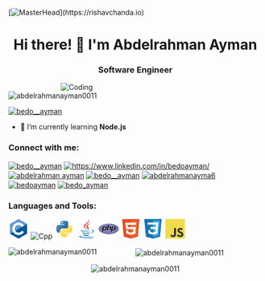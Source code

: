 [![MasterHead](https://1.bp.blogspot.com/-7A4WynwLsM...)](https://rishavchanda.io)
<h1 align="center">Hi there! 👋 I'm Abdelrahman Ayman</h1>
<h3 align="center">Software Engineer</h3>

<p align="left">
  <img align="right" alt="Coding" width="400" src="https://media.giphy.com/media/v1.Y2lkPTc5MGI3NjExOW4wMHk2bXBzYzFmcWwxdTI3Z2E3b3Q3dnE1M3NoZ2xqdG53eHJvdiZlcD12MV9pbnRlcm5hbF9naWZfYnlfaWQmY3Q9Zw/iIqmM5tTjmpOB9mpbn/giphy.gif">
  <img src="https://komarev.com/ghpvc/?username=abdelrahmanayman0011&label=Profile%20views&color=0e75b6&style=flat" alt="abdelrahmanayman0011" />
</p>

<p align="left">
  <a href="https://twitter.com/bedo__ayman" target="blank"><img src="https://img.shields.io/twitter/follow/bedo__ayman?logo=twitter&style=for-the-badge" alt="bedo__ayman" /></a>
</p>

- 🌱 I’m currently learning **Node.js**

<h3 align="left">Connect with me:</h3>
<p align="left">
  <a href="https://twitter.com/bedo__ayman" target="blank"><img align="center" src="https://raw.githubusercontent.com/rahuldkjain/github-profile-readme-generator/master/src/images/icons/Social/twitter.svg" alt="bedo__ayman" height="30" width="40" /></a>
  <a href="https://linkedin.com/in/https://www.linkedin.com/in/bedoayman/" target="blank"><img align="center" src="https://raw.githubusercontent.com/rahuldkjain/github-profile-readme-generator/master/src/images/icons/Social/linked-in-alt.svg" alt="https://www.linkedin.com/in/bedoayman/" height="30" width="40" /></a>
  <a href="https://fb.com/abdelrahman ayman" target="blank"><img align="center" src="https://raw.githubusercontent.com/rahuldkjain/github-profile-readme-generator/master/src/images/icons/Social/facebook.svg" alt="abdelrahman ayman" height="30" width="40" /></a>
  <a href="https://instagram.com/bedo__ayman" target="blank"><img align="center" src="https://raw.githubusercontent.com/rahuldkjain/github-profile-readme-generator/master/src/images/icons/Social/instagram.svg" alt="bedo__ayman" height="30" width="40" /></a>
  <a href="https://www.hackerrank.com/abdelrahmanayma6" target="blank"><img align="center" src="https://raw.githubusercontent.com/rahuldkjain/github-profile-readme-generator/master/src/images/icons/Social/hackerrank.svg" alt="abdelrahmanayma6" height="30" width="40" /></a>
  <a href="https://codeforces.com/profile/bedoayman" target="blank"><img align="center" src="https://raw.githubusercontent.com/rahuldkjain/github-profile-readme-generator/master/src/images/icons/Social/codeforces.svg" alt="bedoayman" height="30" width="40" /></a>
  <a href="https://www.leetcode.com/bedo_ayman" target="blank"><img align="center" src="https://raw.githubusercontent.com/rahuldkjain/github-profile-readme-generator/master/src/images/icons/Social/leet-code.svg" alt="bedo_ayman" height="30" width="40" /></a>
</p>
<h3 align="left">Languages and Tools:</h3>
<p align="left">
  <img src="https://raw.githubusercontent.com/devicons/devicon/master/icons/c/c-original.svg" alt="C" width="40" height="40"/>
  <img src="https://raw.githubusercontent.com/devicons/devicon/master/icons/cpp/cpp-original.svg" alt="Cpp" width="40" height="40"/>
  <img src="https://raw.githubusercontent.com/devicons/devicon/master/icons/python/python-original.svg" alt="Python" width="40" height="40"/>
  <img src="https://raw.githubusercontent.com/devicons/devicon/master/icons/java/java-original.svg" alt="Java" width="40" height="40"/>
  <img src="https://raw.githubusercontent.com/devicons/devicon/master/icons/php/php-original.svg" alt="PHP" width="40" height="40"/>
  <img src="https://raw.githubusercontent.com/devicons/devicon/master/icons/html5/html5-original.svg" alt="HTML5" width="40" height="40"/>
  <img src="https://raw.githubusercontent.com/devicons/devicon/master/icons/css3/css3-original.svg" alt="CSS3" width="40" height="40"/>
  <img src="https://raw.githubusercontent.com/devicons/devicon/master/icons/javascript/javascript-original.svg" alt="JavaScript" width="40" height="40"/>
</p>


<p align="center">
  <img align="left" src="https://github-readme-stats.vercel.app/api/top-langs?username=abdelrahmanayman0011&show_icons=true&locale=en&layout=compact" alt="abdelrahmanayman0011" />
  <img align="center" src="https://github-readme-stats.vercel.app/api?username=abdelrahmanayman0011&show_icons=true&locale=en" alt="abdelrahmanayman0011" />
</p>

<p align="center">
  <img align="center" src="https://github-readme-streak-stats.herokuapp.com/?user=abdelrahmanayman0011&" alt="abdelrahmanayman0011" />
</p>
